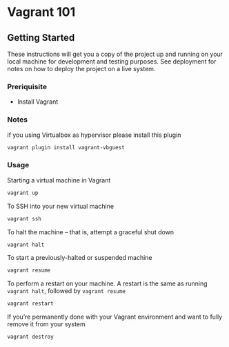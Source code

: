 # Vagrant 101

## Getting Started

These instructions will get you a copy of the project up and running on your local machine for development and testing purposes.
See deployment for notes on how to deploy the project on a live system.

### Preriquisite

* Install Vagrant

### Notes

if you using Virtualbox as hypervisor please install this plugin

```sh
vagrant plugin install vagrant-vbguest
```

### Usage

Starting a virtual machine in Vagrant
```sh
vagrant up
```

To SSH into your new virtual machine
```sh
vagrant ssh
```

To halt the machine – that is, attempt a graceful shut down
```sh
vagrant halt
```

To start a previously-halted or suspended machine
```sh
vagrant resume
```

To perform a restart on your machine. A restart is the same as running ```vagrant halt```, followed by ```vagrant resume```
```sh
vagrant restart
```

If you’re permanently done with your Vagrant environment and want to fully remove it from your system
```sh
vagrant destroy
```